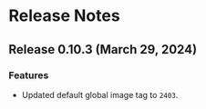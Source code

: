 # Release Notes
## Release 0.10.3 (March 29, 2024)
### Features ###
  - Updated default global image tag to `2403`.
